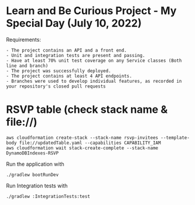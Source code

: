 # Learn and Be Curious Project - My Special Day (July 10, 2022)

Requirements:

    - The project contains an API and a front end.
    - Unit and integration tests are present and passing.
    - Have at least 70% unit test coverage on any Service classes (Both line and branch)
    - The project was successfully deployed.
    - The project contains at least 4 API endpoints.
    - Branches were used to develop individual features, as recorded in your repository's closed pull requests

# RSVP table (check stack name & file://)
```
aws cloudformation create-stack --stack-name rsvp-invitees --template-body file://updatedTable.yaml --capabilities CAPABILITY_IAM
aws cloudformation wait stack-create-complete --stack-name DynamoDBIndexes-RSVP

```

Run the application with
```
./gradlew bootRunDev
```

Run Integration tests with
```
./gradlew :IntegrationTests:test
```